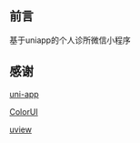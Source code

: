 ## 前言
基于uniapp的个人诊所微信小程序

## 感谢
[uni-app][1]

[ColorUI][2]

[uview][3]

[1]:https://uniapp.dcloud.io/ "Markdown"
[2]:https://github.com/weilanwl/ColorUI "Markdown"
[3]:https://github.com/YanxinNet/uView "Markdown"